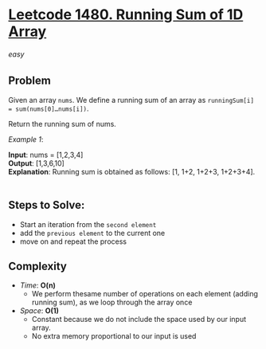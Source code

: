 # [Leetcode 1480. Running Sum of 1D Array][Link]

###### easy

## Problem
Given an array `nums`. We define a running sum of an array as `runningSum[i] = sum(nums[0]…nums[i])`.

Return the running sum of nums.

_Example 1_:

**Input**: nums = [1,2,3,4]\
**Output**: [1,3,6,10]\
**Explanation**: Running sum is obtained as follows: [1, 1+2, 1+2+3, 1+2+3+4]. 
<br /><br />

## Steps to Solve:

- Start an iteration from the `second element`
- add the `previous element` to the current one
- move on and repeat the process



## Complexity

- *Time*: __O(n)__
  - We perform thesame number of operations on each element (adding running sum),
    as we loop through the array once
- *Space*: __O(1)__
  - Constant because we do not include the space used by our input array.
  - No extra memory proportional to our input is used


    







[Link]: https://leetcode.com/problems/running-sum-of-1d-array/description/
